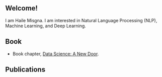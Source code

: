 ## Welcome!

I am Haile Misgna. I am interested in Natural Language Processing (NLP), Machine Learning, and Deep Learning. 

## Book

- Book chapter, [Data Science: A New Door](https://github.com/misgna/misgna/blob/main/Data_Science_A_New_Door.pdf).

## Publications


